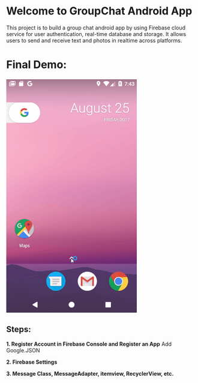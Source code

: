 # [](#header-1) Welcome to GroupChat Android App
This project is to build a group chat android app by using Firebase cloud service for user authentication, real-time database and storage. It allows users to send and receive text and photos in realtime across platforms.

# [](#header-1) Final Demo:
![gif](res/demo.gif)

## [](#header-2) Steps:
**1. Register Account in Firebase Console and Register an App**
    Add Google.JSON

**2. Firebase Settings**

**3. Message Class, MessageAdapter, itemview, RecyclerView, etc.**


